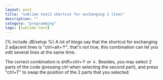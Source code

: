 ```yaml
---
layout: post
title: "sublime text2 shortcut for exchanging 2 lines"
description: ""
category: "programming"
tags: [sublime text]
---
```

{% include JB/setup %}
A lot of blogs say that the shortcut for exchanging 2 adjacent lines is "ctrl+alt+↑", that's not true, this combination can let you edit several lines at the same time. 

The correct combination is shift+ctrl+↑ or ↓. Besides, you may select 2 parts of the code (pressing ctrl when selecting the second part), and press "ctrl+T" to swap the position of the 2 parts that you selected.
